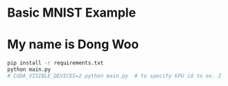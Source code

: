 # Basic MNIST Example
# My name is Dong Woo

```bash
pip install -r requirements.txt
python main.py
# CUDA_VISIBLE_DEVICES=2 python main.py  # to specify GPU id to ex. 2
```

